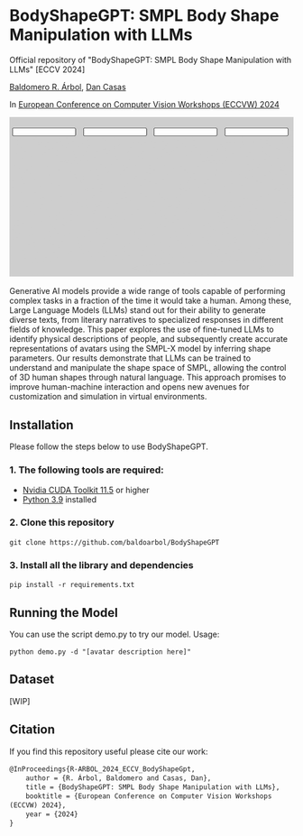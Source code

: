 # BodyShapeGPT: SMPL Body Shape Manipulation with LLMs

Official repository of "BodyShapeGPT: SMPL Body Shape Manipulation with LLMs" [ECCV 2024]

[Baldomero R. Árbol](https://www.linkedin.com/in/baldomero-rodríguez-árbol-716132224/), [Dan Casas](https://dancasas.github.io/)

In [European Conference on Computer Vision Workshops (ECCVW) 2024](https://eccv.ecva.net)

![BodyShapeGPT Summary](./img/BodyShapeGPT_summary.gif)

Generative AI models provide a wide range of tools capable of performing complex tasks in a fraction of the time it would take a human. Among these, Large Language Models (LLMs) stand out for their ability to generate diverse texts, from literary narratives to specialized responses in different fields of knowledge. This paper explores the use of fine-tuned LLMs to identify physical descriptions of people, and subsequently create accurate representations of avatars using the SMPL-X model by inferring shape parameters. Our results demonstrate that LLMs can be trained to understand and manipulate the shape space of SMPL, allowing the control of 3D human shapes through natural language. This approach promises to improve human-machine interaction and opens new avenues for customization and simulation in virtual environments.

## Installation
Please follow the steps below to use BodyShapeGPT. 
### 1. The following tools are required:
* [Nvidia CUDA Toolkit 11.5](https://developer.nvidia.com/cuda-11-5-0-download-archive) or higher
* [Python 3.9](https://www.python.org/downloads/release/python-390/) installed

### 2. Clone this repository
```
git clone https://github.com/baldoarbol/BodyShapeGPT
```
### 3. Install all the library and dependencies
```
pip install -r requirements.txt
```

## Running the Model
You can use the script demo.py to try our model. Usage:
```
python demo.py -d "[avatar description here]"
```

## Dataset
[WIP]

## Citation
If you find this repository useful please cite our work:

```
@InProceedings{R-ARBOL_2024_ECCV_BodyShapeGpt,
    author = {R. Árbol, Baldomero and Casas, Dan},
    title = {BodyShapeGPT: SMPL Body Shape Manipulation with LLMs},
    booktitle = {European Conference on Computer Vision Workshops (ECCVW) 2024}, 
    year = {2024}
}
```

